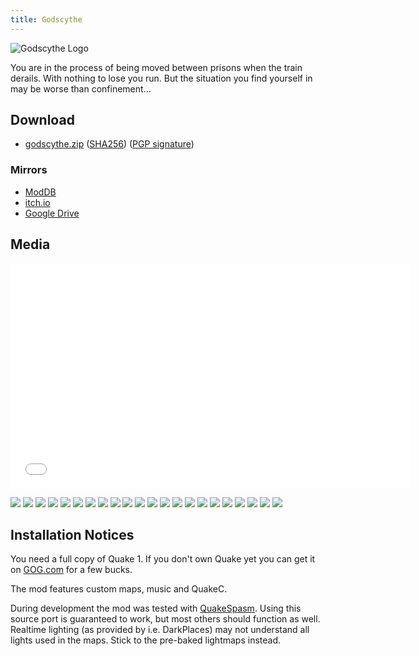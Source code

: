 ```yaml
---
title: Godscythe
---
```


<div class="centered">
<img src="godscythe/logo.png" alt="Godscythe Logo" />
</div>

You are in the process of being moved between prisons when the train derails.
With nothing to lose you run. But the situation you find
yourself in may be worse than confinement...

## Download

* [godscythe.zip](/files/godscythe/godscythe.zip)
  ([SHA256](/files/godscythe/godscythe.zip.sha256))
  ([PGP signature](/files/godscythe/godscythe.zip.asc))

### Mirrors

* [ModDB](https://www.moddb.com/mods/godscythe)
* [itch.io](https://klockenschooster.itch.io/godscythe)
* [Google Drive](https://drive.google.com/file/d/1KdPc1uc1nctFbo7fosMsdObKzHiVd6XX/view?usp=sharing)

## Media

<div class="centered">
<iframe width="640" height="360" src="godscythe/trailer.html" frameborder="0" allowfullscreen></iframe>
</div>

<a target="_blank" href="godscythe/godscythe0.jpg"><img src="godscythe/godscythe0-tiny.jpg" /></a>
<a target="_blank" href="godscythe/godscythe1.jpg"><img src="godscythe/godscythe1-tiny.jpg" /></a>
<a target="_blank" href="godscythe/godscythe2.jpg"><img src="godscythe/godscythe2-tiny.jpg" /></a>
<a target="_blank" href="godscythe/godscythe3.jpg"><img src="godscythe/godscythe3-tiny.jpg" /></a>
<a target="_blank" href="godscythe/godscythe4.jpg"><img src="godscythe/godscythe4-tiny.jpg" /></a>
<a target="_blank" href="godscythe/godscythe5.jpg"><img src="godscythe/godscythe5-tiny.jpg" /></a>
<a target="_blank" href="godscythe/godscythe6.jpg"><img src="godscythe/godscythe6-tiny.jpg" /></a>
<a target="_blank" href="godscythe/godscythe7.jpg"><img src="godscythe/godscythe7-tiny.jpg" /></a>
<a target="_blank" href="godscythe/godscythe8.jpg"><img src="godscythe/godscythe8-tiny.jpg" /></a>
<a target="_blank" href="godscythe/godscythe9.jpg"><img src="godscythe/godscythe9-tiny.jpg" /></a>
<a target="_blank" href="godscythe/godscythe10.jpg"><img src="godscythe/godscythe10-tiny.jpg" /></a>
<a target="_blank" href="godscythe/godscythe11.jpg"><img src="godscythe/godscythe11-tiny.jpg" /></a>
<a target="_blank" href="godscythe/godscythe12.jpg"><img src="godscythe/godscythe12-tiny.jpg" /></a>
<a target="_blank" href="godscythe/godscythe13.jpg"><img src="godscythe/godscythe13-tiny.jpg" /></a>
<a target="_blank" href="godscythe/godscythe14.jpg"><img src="godscythe/godscythe14-tiny.jpg" /></a>
<a target="_blank" href="godscythe/godscythe15.jpg"><img src="godscythe/godscythe15-tiny.jpg" /></a>
<a target="_blank" href="godscythe/godscythe16.jpg"><img src="godscythe/godscythe16-tiny.jpg" /></a>
<a target="_blank" href="godscythe/godscythe17.jpg"><img src="godscythe/godscythe17-tiny.jpg" /></a>
<a target="_blank" href="godscythe/godscythe18.jpg"><img src="godscythe/godscythe18-tiny.jpg" /></a>
<a target="_blank" href="godscythe/godscythe19.jpg"><img src="godscythe/godscythe19-tiny.jpg" /></a>
<a target="_blank" href="godscythe/godscythe20.jpg"><img src="godscythe/godscythe20-tiny.jpg" /></a>
<a target="_blank" href="godscythe/godscythe21.jpg"><img src="godscythe/godscythe21-tiny.jpg" /></a>

## Installation Notices

You need a full copy of Quake 1. If you don't own Quake yet you can get it
on [GOG.com](https://www.gog.com/game/quake_the_offering) for a few bucks.

The mod features custom maps, music and QuakeC.

During development the mod was tested with
[QuakeSpasm](http://quakespasm.sourceforge.net). Using this source
port is guaranteed to work, but most others should function as well.
Realtime lighting (as provided by i.e. DarkPlaces) may not understand all lights
used in the maps. Stick to the pre-baked lightmaps instead.
